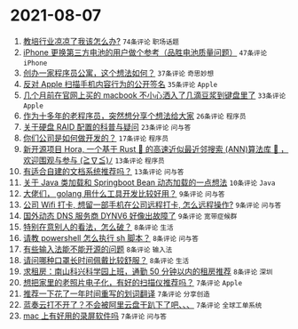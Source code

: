 # 2021-08-07

1. [教培行业凉凉了我该怎么办?](https://www.v2ex.com/t/794236) `74条评论` `职场话题`
1. [iPhone 更换第三方电池的用户做个参考（品胜电池质量问题）](https://www.v2ex.com/t/794216) `47条评论` `iPhone`
1. [创办一家程序员公寓，这个想法如何？](https://www.v2ex.com/t/794277) `37条评论` `奇思妙想`
1. [反对 Apple 扫描手机内容行为的公开签名](https://www.v2ex.com/t/794268) `35条评论` `Apple`
1. [几个月前在官网上买的 macbook 不小心洒入了几滴豆浆到键盘里了](https://www.v2ex.com/t/794212) `33条评论` `Apple`
1. [作为十多年的老程序员，突然想分享个想法给大家](https://www.v2ex.com/t/794250) `26条评论` `程序员`
1. [关于硬盘 RAID 配置的科普与疑问](https://www.v2ex.com/t/794221) `23条评论` `问与答`
1. [你们公司是如何做开发的？](https://www.v2ex.com/t/794293) `17条评论` `程序员`
1. [新开源项目 Hora, 一个基于 Rust 🦀 的高速近似最近邻搜索 (ANN)算法库 🚀 ，欢迎围观与参与 (≧∇≦)ﾉ](https://www.v2ex.com/t/794292) `13条评论` `程序员`
1. [有适合自建的文档系统推荐吗？](https://www.v2ex.com/t/794225) `13条评论` `问与答`
1. [关于 Java 类加载和 Springboot Bean 动态加载的一点想法](https://www.v2ex.com/t/794288) `10条评论` `Java`
1. [大佬们， golang 用什么工具开发比较好用？](https://www.v2ex.com/t/794314) `9条评论` `问与答`
1. [公司 Wifi 打卡, 想留一部手机在公司远程打卡, 怎么远程操作?](https://www.v2ex.com/t/794273) `9条评论` `问与答`
1. [国外动态 DNS 服务商 DYNV6 好像出故障了](https://www.v2ex.com/t/794257) `9条评论` `宽带症候群`
1. [特别在意别人的看法，怎么破？](https://www.v2ex.com/t/794311) `8条评论` `生活`
1. [请教 powershell 怎么执行 sh 脚本？](https://www.v2ex.com/t/794289) `8条评论` `问与答`
1. [有些输入法能不能开源的问题](https://www.v2ex.com/t/794281) `8条评论` `输入法`
1. [请问哪种口罩长时间佩戴比较舒服？](https://www.v2ex.com/t/794280) `8条评论` `生活`
1. [求租房：南山科兴科学园上班，通勤 50 分钟以内的租房推荐](https://www.v2ex.com/t/794254) `8条评论` `深圳`
1. [想把家里的老照片电子化，有好的扫描仪推荐吗？](https://www.v2ex.com/t/794302) `7条评论` `Apple`
1. [推荐一下花了一年时间重写的划词翻译](https://www.v2ex.com/t/794286) `7条评论` `分享创造`
1. [蓝奏云打不开了？不会被阿里云盘干趴下了吧、、、](https://www.v2ex.com/t/794285) `7条评论` `全球工单系统`
1. [mac 上有好用的录屏软件吗](https://www.v2ex.com/t/794248) `7条评论` `问与答`
